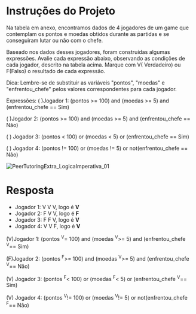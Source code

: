# **Instruções do Projeto**
Na tabela em anexo, encontramos dados de 4 jogadores de um game que contemplam os pontos e moedas obtidos durante as partidas e se conseguiram 
lutar ou não com o chefe.

Baseado nos dados desses jogadores, foram construídas algumas expressões. Avalie cada expressão abaixo, observando as condições de cada jogador, 
descrito na tabela acima. Marque com V( Verdadeiro) ou F(Falso) o resultado de cada expressão.

Dica: Lembre-se de substituir as variáveis "pontos", "moedas" e "enfrentou_chefe" pelos valores correspondentes para cada jogador.

Expressões:
(   )Jogador 1: (pontos >= 100) and (moedas >= 5) and (enfrentou_chefe == Sim)

(   )Jogador 2: (pontos >= 100) and (moedas >= 5) and (enfrentou_chefe == Não)

(   ) Jogador 3: (pontos < 100) or (moedas < 5) or (enfrentou_chefe == Sim)

(   ) Jogador 4: (pontos != 100) or (moedas != 5) or not(enfrentou_chefe == Não)


![PeerTutoringExtra_LogicaImperativa_01](https://github.com/Kimitayo/softex_formacao_acelerada_backend/assets/84105466/2d1b0338-ffe3-4aac-b85f-69ef86a37732)


# **Resposta**
- Jogador 1: V V V, logo é **V**
- Jogador 2: F V V, logo é **F**
- Jogador 3: F F V, logo é **V**
- Jogador 4: V V F, logo é **V**

(V)Jogador 1: (pontos <sup>V</sup>= 100) and (moedas <sup>V</sup>>= 5) and (enfrentou_chefe <sup>V</sup>== Sim)

(F)Jogador 2: (pontos <sup>F</sup>>= 100) and (moedas <sup>V</sup>>= 5) and (enfrentou_chefe <sup>V</sup>== Não)

(V) Jogador 3: (pontos <sup>F</sup>< 100) or (moedas <sup>F</sup>< 5) or (enfrentou_chefe <sup>V</sup>== Sim)

(V) Jogador 4: (pontos <sup>V</sup>!= 100) or (moedas <sup>V</sup>!= 5) or not(enfrentou_chefe <sup>F</sup>== Não) 
